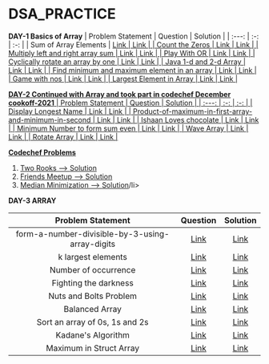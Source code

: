 # DSA_PRACTICE
<B>DAY-1
  Basics of Array</B>
| Problem Statement | Question  | Solution  |
| :---:   | :-: | :-: |
| Sum of Array Elements | <a href="https://practice.geeksforgeeks.org/problems/sum-of-array-elements2502/1"> Link | <a href="https://github.com/Gneya/DSA_PRACTICE/blob/main/Array/sum_of_array.java"> Link  |
| Count the Zeros | <a href="https://practice.geeksforgeeks.org/problems/count-the-zeros2550/1"> Link | <a href="https://github.com/Gneya/DSA_PRACTICE/blob/main/Array/count_the_zeros.java"> Link  |
| Multiply left and right array sum | <a href="https://practice.geeksforgeeks.org/problems/multiply-left-and-right-array-sum1555/1"> Link | <a href="https://github.com/Gneya/DSA_PRACTICE/blob/main/Array/multiply_sum.java"> Link  |
| Play With OR | <a href="https://practice.geeksforgeeks.org/problems/play-with-or5515/1"> Link | <a href="https://github.com/Gneya/DSA_PRACTICE/blob/main/Array/play_with_or.java"> Link |
| Cyclically rotate an array by one | <a href="https://practice.geeksforgeeks.org/problems/cyclically-rotate-an-array-by-one2614/1"> Link | <a href="https://github.com/Gneya/DSA_PRACTICE/blob/main/Array/rotate_by_one.java"> Link |
| Java 1-d and 2-d Array | <a href="https://practice.geeksforgeeks.org/problems/java-1-d-and-2-d-array2952/1"> Link | <a href="https://github.com/Gneya/DSA_PRACTICE/blob/main/Array/array.java"> Link |
| Find minimum and maximum element in an array | <a href="https://practice.geeksforgeeks.org/problems/find-minimum-and-maximum-element-in-an-array4428/1"> Link | <a href="https://github.com/Gneya/DSA_PRACTICE/blob/main/Array/max_min_of_array.java"> Link |
| Game with nos | <a href="https://practice.geeksforgeeks.org/problems/game-with-nos3123/1"> Link | <a href="https://github.com/Gneya/DSA_PRACTICE/blob/main/Array/game_with_nos.java"> Link |
| Largest Element in Array | <a href="https://practice.geeksforgeeks.org/problems/largest-element-in-array4009/1"> Link | <a href="https://github.com/Gneya/DSA_PRACTICE/blob/main/Array/largest_in_array.java"> Link |
  
<B>DAY-2
  Continued with Array and took part in codechef December cookoff-2021</B>
  | Problem Statement | Question  | Solution  |
| :---:   | :-: | :-: |
| Display Longest Name | <a href="https://practice.geeksforgeeks.org/problems/display-longest-name0853/1"> Link | <a href="https://github.com/Gneya/DSA_PRACTICE/blob/main/Array/display_longest_name.java"> Link  |
 | Product-of-maximum-in-first-array-and-minimum-in-second | <a href="https://practice.geeksforgeeks.org/problems/product-of-maximum-in-first-array-and-minimum-in-second3943/1"> Link | <a href="https://github.com/Gneya/DSA_PRACTICE/blob/main/Array/product_of_maxmin.java"> Link  |
  | Ishaan Loves chocolate | <a href="https://practice.geeksforgeeks.org/problems/ishaan-loves-chocolates2156/1"> Link | <a href="https://github.com/Gneya/DSA_PRACTICE/blob/main/Array/ishan_loves_chocolate.java"> Link  |
  | Minimum Number to form sum even | <a href="https://practice.geeksforgeeks.org/problems/minimum-number-to-form-the-sum-even0326/1"> Link | <a href="https://github.com/Gneya/DSA_PRACTICE/blob/main/Array/form_sum.java"> Link  |
 | Wave Array | <a href="https://practice.geeksforgeeks.org/problems/wave-array-1587115621/1"> Link | <a href="https://github.com/Gneya/DSA_PRACTICE/blob/main/Array/wave_array.java"> Link  |
   | Rotate Array | <a href="https://practice.geeksforgeeks.org/problems/rotate-array-by-n-elements/0"> Link | <a href="https://github.com/Gneya/DSA_PRACTICE/blob/main/Array/rotate.java"> Link  |
  
  <B>Codechef Problems</B>
  <ol>
    <li><a href="https://www.codechef.com/COOK136C/problems/TWOROOKS">Two Rooks --> <a href="https://github.com/Gneya/DSA_PRACTICE/blob/main/codechef/two_rooks.java">Solution</li>
    <li><a href="https://www.codechef.com/COOK136C/problems/FRIMEET">Friends Meetup --> <a href="https://github.com/Gneya/DSA_PRACTICE/blob/main/codechef/friends_meetup.java">Solution</li>
    <li><a href="https://www.codechef.com/COOK136C/problems/MEDMIN">Median Minimization --> <a href="https://github.com/Gneya/DSA_PRACTICE/blob/main/codechef/median_minimization.java">Solution</a>/li>
  </ol>
<b>DAY-3 ARRAY</b>
      
   | Problem Statement | Question  | Solution  |
| :---:   | :-: | :-: |
| form-a-number-divisible-by-3-using-array-digits | <a href="https://practice.geeksforgeeks.org/problems/form-a-number-divisible-by-3-using-array-digits0717/1"> Link | <a href="https://github.com/Gneya/DSA_PRACTICE/blob/main/Array/divsible_by_three.java"> Link  |
 | k largest elements  | <a href="https://practice.geeksforgeeks.org/problems/k-largest-elements4206/1"> Link | <a href="https://github.com/Gneya/DSA_PRACTICE/blob/main/Array/k_largest_elements.java"> Link  |
 | Number of occurrence  | <a href="https://practice.geeksforgeeks.org/problems/number-of-occurrence2259/1"> Link | <a href="https://github.com/Gneya/DSA_PRACTICE/blob/main/Array/number_of_occurrence.java"> Link  |
 | Fighting the darkness  | <a href="https://practice.geeksforgeeks.org/problems/fighting-the-darkness3949/1"> Link | <a href="https://github.com/Gneya/DSA_PRACTICE/blob/main/Array/fighting_the_darkness.java"> Link  |
 | Nuts and Bolts Problem  | <a href="https://practice.geeksforgeeks.org/problems/nuts-and-bolts-problem0431/1"> Link | <a href="https://github.com/Gneya/DSA_PRACTICE/blob/main/Array/nuts_and_bolts.java"> Link  |
 | Balanced Array  | <a href="https://practice.geeksforgeeks.org/problems/balanced-array07200720/1"> Link | <a href="https://github.com/Gneya/DSA_PRACTICE/blob/main/Array/balanced_array.java"> Link  |
 | Sort an array of 0s, 1s and 2s  | <a href="https://practice.geeksforgeeks.org/problems/sort-an-array-of-0s-1s-and-2s4231/1"> Link | <a href="https://github.com/Gneya/DSA_PRACTICE/blob/main/Array/sort_0_1_2.java"> Link  |
 | Kadane's Algorithm  | <a href="https://practice.geeksforgeeks.org/problems/kadanes-algorithm-1587115620/1"> Link | <a href="https://github.com/Gneya/DSA_PRACTICE/blob/main/Array/kadens_algorithm.java"> Link  |
 | Maximum in Struct Array  | <a href="https://practice.geeksforgeeks.org/problems/maximum-in-struct-array/1"> Link | <a href="https://github.com/Gneya/DSA_PRACTICE/blob/main/Array/maximum_in_struct_array.java"> Link  |
